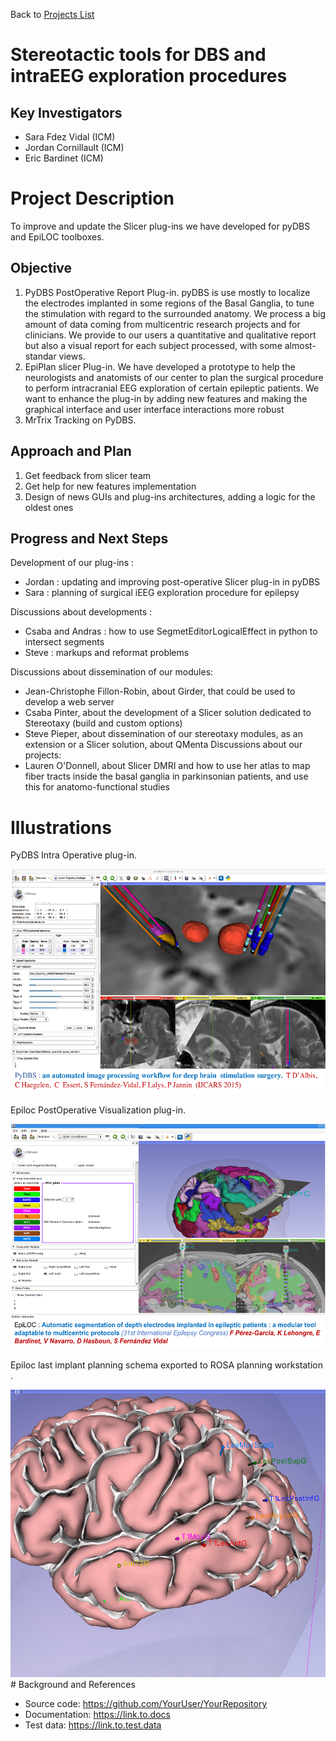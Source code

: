 Back to [Projects List](../../README.md#ProjectsList)

# Stereotactic tools for DBS and intraEEG exploration procedures

## Key Investigators

- Sara Fdez Vidal (ICM)
- Jordan Cornillault (ICM)
- Eric Bardinet (ICM)

# Project Description

To improve and update the Slicer plug-ins we have developed for pyDBS and EpiLOC toolboxes.

## Objective

1. PyDBS PostOperative Report Plug-in. pyDBS is use mostly to localize the electrodes implanted in some regions of the Basal Ganglia, to tune the stimulation with regard to the surrounded anatomy. We process a big amount of data coming from multicentric research projects and for clinicians. We provide to our users a quantitative and qualitative report but also a visual report for each subject processed, with some almost-standar views. 
2. EpiPlan slicer Plug-in. We have developed a prototype to help the neurologists and anatomists of our center to plan the surgical procedure to perform intracranial EEG exploration of certain epileptic patients. We want to enhance the plug-in by adding new features and making the graphical interface and user interface interactions more robust
3. MrTrix Tracking on PyDBS. 

## Approach and Plan
1. Get feedback from slicer team
2. Get help for new features implementation
2. Design of news GUIs and plug-ins architectures, adding a logic for the oldest ones

## Progress and Next Steps

<!--Describe progress and next steps in a few bullet points as you are making progress.-->
Development of our plug-ins :
  - Jordan : updating and improving post-operative Slicer plug-in in pyDBS
  - Sara : planning of surgical iEEG exploration procedure for epilepsy

Discussions about developments :
- Csaba and Andras :  how to use  SegmetEditorLogicalEffect in python to intersect segments
- Steve : markups and reformat problems

Discussions about dissemination of our modules:
- Jean-Christophe Fillon-Robin, about Girder, that could be used to develop a web server
- Csaba Pinter, about the development of a Slicer solution dedicated to Stereotaxy (build and custom options)
- Steve Pieper, about dissemination of our stereotaxy modules, as an extension or a Slicer solution, about QMenta
Discussions about our projects:
- Lauren O'Donnell, about Slicer DMRI and how to use her atlas to map fiber tracts inside the basal ganglia in parkinsonian patients, and use this for anatomo-functional studies


# Illustrations

PyDBS Intra Operative plug-in.

<img src="pydbs-Ima2.png"  height="360">

Epiloc PostOperative Visualization plug-in.

<img src="Epiloc-ima-1.png" height="360">

Epiloc  last implant planning schema exported to ROSA planning workstation .

<img src="dh.png" height="460">
# Background and References

<!--Use this space for information that may help people better understand your project, like links to papers, source code, or data.-->

- Source code: https://github.com/YourUser/YourRepository
- Documentation: https://link.to.docs
- Test data: https://link.to.test.data
